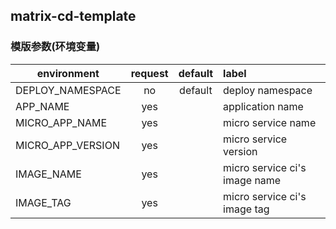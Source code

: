 ## matrix-cd-template
### 模版参数(环境变量)
environment|request|default|label
---|:---:|:---:|:---
DEPLOY_NAMESPACE|no|default|deploy namespace
APP_NAME|yes||application name
MICRO_APP_NAME|yes||micro service name
MICRO_APP_VERSION|yes||micro service version
IMAGE_NAME|yes||micro service ci's image name
IMAGE_TAG|yes||micro service ci's image tag